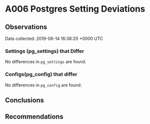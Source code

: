 # A006 Postgres Setting Deviations #

## Observations ##
Data collected: 2019-06-14 16:38:20 +0000 UTC  

### Settings (pg_settings) that Differ ###

No differences in `pg_settings` are found.

### Configs(pg_config) that differ ###

No differences in `pg_config` are found.



## Conclusions ##


## Recommendations ##

